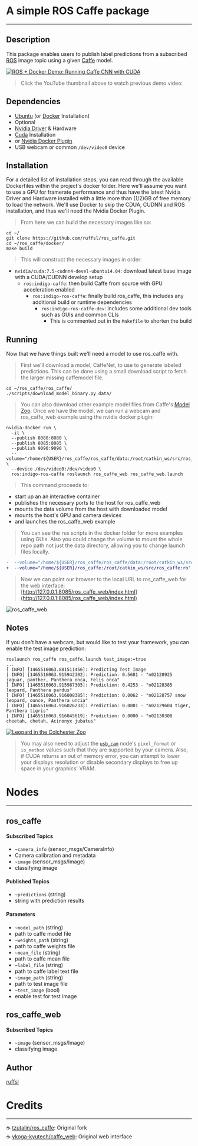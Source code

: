 # A simple ROS Caffe package
---

## Description

This package enables users to publish label predictions from a subscribed [ROS](http://www.ros.org/) image topic using a given [Caffe](http://caffe.berkeleyvision.org/) model.

[![ROS + Docker Demo: Running Caffe CNN with CUDA](http://img.youtube.com/vi/T8ZnnTpriC0/maxresdefault.jpg "ROS + Docker Demo: Running Caffe CNN with CUDA")](https://youtu.be/T8ZnnTpriC0)

>Click the YouTube thumbnail above to watch previous demo video:

## Dependencies

* [Ubuntu](http://www.ubuntu.com/) (or [Docker](https://docs.docker.com/linux/step_one/) Installation)
* Optional
 * [Nvidia Driver](http://www.nvidia.com/object/linux.html) & Hardware
 * [Cuda](https://developer.nvidia.com/cuda-downloads) Installation
  * or [Nvidia Docker Plugin](https://github.com/NVIDIA/nvidia-docker)
 * USB webcam or common `/dev/video0` device

## Installation

For a detailed list of installation steps, you can read through the available Dockerfiles within the project's docker folder. Here we'll assume you want to use a GPU for framerate performance and thus have the latest Nvidia Driver and Hardware installed with a little more than (1/2)GB of free memory to load the network. We'll use Docker to skip the CDUA, CUDNN and ROS installation, and thus we'll need the Nvidia Docker Plugin.

> From here we can build the necessary images like so:

``` terminal
cd ~/
git clone https://github.com/ruffsl/ros_caffe.git
cd ~/ros_caffe/docker/
make build
```

> This will construct the necessary images in order:

* `nvidia/cuda:7.5-cudnn4-devel-ubuntu14.04`: download latest base image with a CUDA/CUDNN develop setup
  * `ros:indigo-caffe`: then build Caffe from source with GPU acceleration enabled
	  * `ros:indigo-ros-caffe`: finally build ros_caffe, this includes any additional build or runtime dependencies
		  * `ros:indigo-ros-caffe-dev`: includes some additional dev tools such as GUIs and common CLIs
			* This is commented out in the `Makefile` to shorten the build

## Running

Now that we have things built we'll need a model to use ros_caffe with.

> First we'll download a model, CaffeNet, to use to generate labeled predictions. This can be done using a small download script to fetch the larger missing caffemodel file.

``` terminal
cd ~/ros_caffe/ros_caffe/
./scripts/download_model_binary.py data/
```

> You can also download other example model files from Caffe's [Model Zoo](https://github.com/BVLC/caffe/wiki/Model-Zoo). Once we have the model, we can run a webcam and ros_caffe_web example using the nvidia docker plugin:

``` terminal
nvidia-docker run \
  -it \
  --publish 8080:8080 \
  --publish 8085:8085 \
  --publish 9090:9090 \
  --volume="/home/${USER}/ros_caffe/ros_caffe/data:/root/catkin_ws/src/ros_caffe/ros_caffe/data:ro" \
  --device /dev/video0:/dev/video0 \
  ros:indigo-ros-caffe roslaunch ros_caffe_web ros_caffe_web.launch
```

> This command proceeds to:

* start up an an interactive container
* publishes the necessary ports to the host for ros_caffe_web
* mounts the data volume from the host with downloaded model
* mounts the host's GPU and camera devices
* and launches the ros_caffe_web example

> You can see the `run` scripts in the docker folder for more examples using GUIs. Also you could change the volume to mount the whole repo path not just the data directory, allowing you to change launch files locally.

``` diff
-  --volume="/home/${USER}/ros_caffe/ros_caffe/data:/root/catkin_ws/src/ros_caffe/ros_caffe/data:ro" \
+  --volume="/home/${USER}/ros_caffe:/root/catkin_ws/src/ros_caffe:ro" \
```

>Now we can point our browser to the local URL to ros_caffe_web for the web interface:  
[http://127.0.0.1:8085/ros_caffe_web/index.html](http://127.0.0.1:8085/ros_caffe_web/index.html)  

![ros_caffe_web](doc/figs/ros_caffe_web.png)

## Notes

If you don't have a webcam, but would like to test your framework, you can enable the test image prediction:

``` terminal
roslaunch ros_caffe ros_caffe.launch test_image:=true
...
[ INFO] [1465516063.881511456]: Predicting Test Image
[ INFO] [1465516063.915942302]: Prediction: 0.5681 - "n02128925 jaguar, panther, Panthera onca, Felis onca"
[ INFO] [1465516063.915987305]: Prediction: 0.4253 - "n02128385 leopard, Panthera pardus"
[ INFO] [1465516063.916008385]: Prediction: 0.0062 - "n02128757 snow leopard, ounce, Panthera uncia"
[ INFO] [1465516063.916026233]: Prediction: 0.0001 - "n02129604 tiger, Panthera tigris"
[ INFO] [1465516063.916045619]: Prediction: 0.0000 - "n02130308 cheetah, chetah, Acinonyx jubatus"

```

[![Leopard in the Colchester Zoo](ros_caffe/data/cat.jpg "Leopard in the Colchester Zoo")](https://en.wikipedia.org/wiki/Leopard#/media/File:Leopard_in_the_Colchester_Zoo.jpg)

> You may also need to adjust the [`usb_cam`](http://wiki.ros.org/usb_cam) node's `pixel_format` or `io_method` values such that they are supported by your camera. Also, if CUDA returns an out of memory error, you can attempt to lower your displays resolution or disable secondary displays to free up space in your graphics' VRAM.

# Nodes
---

## ros_caffe

#### Subscribed Topics

* `~camera_info` (sensor_msgs/CameraInfo)
 * Camera calibration and metadata
* `~image` (sensor_msgs/Image)
 * classifying image

#### Published Topics

* `~predictions` (string)
 * string with prediction results

#### Parameters

* `~model_path` (string)
 * path to caffe model file
* `~weights_path` (string)
 * path to caffe weights file
* `~mean_file` (string)
 * path to caffe mean file
* `~label_file` (string)
 * path to caffe label text file
* `~image_path` (string)
 * path to test image file
* `~test_image` (bool)
 * enable test for test image

## ros_caffe_web

#### Subscribed Topics

* `~image` (sensor_msgs/Image)
 * classifying image

## Author

[ruffsl](https://github.com/ruffsl)

# Credits
---

:coffee: [tzutalin/ros_caffe](https://github.com/tzutalin/ros_caffe): Original fork  
:coffee: [ykoga-kyutech/caffe_web](https://github.com/ykoga-kyutech/caffe_web): Original web interface
